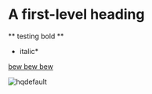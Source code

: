 # A first-level heading
** testing bold **

* italic*

<ins> 
bew bew bew
</ins>

![hqdefault](https://github.com/user-attachments/assets/f2b9b7bb-2ee6-4937-8178-72c8f7d8b357)
